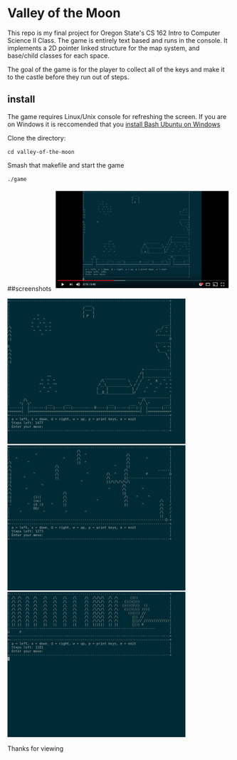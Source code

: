 Valley of the Moon
==================

This repo is my final project for Oregon State's CS 162 Intro to Computer Science II Class.
The game is entirely text based and runs in the console. It implements a 2D pointer linked structure
for the map system, and base/child classes for each space.

The goal of the game is for the player to collect all of the keys and make it to the castle before
they run out of steps.

## install
The game requires Linux/Unix console for refreshing the screen. If you are on Windows it is
reccomended that you [install Bash Ubuntu on
Windows](https://msdn.microsoft.com/en-us/commandline/wsl/install-win10)

Clone the directory:
```git clone https://github.com/pattrickrice/valley-of-the-moon.git
cd valley-of-the-moon
```

Smash that makefile and start the game
```make
./game
```

##screenshots
<a href="https://www.youtube.com/watch?time_continue=129&v=0XQPWDwvvvU"><img
src="screenshots/youtube.png" width="400" /></a> 

<img src="screenshots/1.png" width="400" />
<img src="screenshots/2.png" width="400" />
<img src="screenshots/3.png" width="400" />

Thanks for viewing
